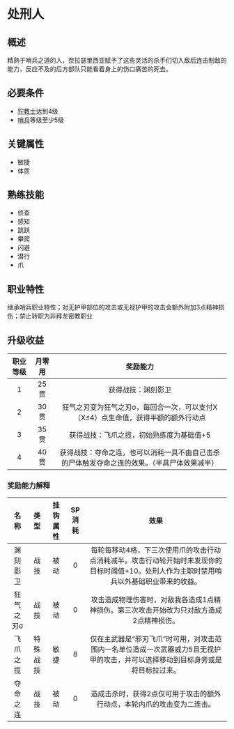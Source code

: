 # 处刑人

## 概述

精熟于哨兵之道的人，奈拉瑟里西亚赋予了这些灵活的杀手们切入敌后连击制敌的能力，反应不及的后方部队只能看着身上的伤口痛苦的死去。

## 必要条件

* <a href="../grimnarchclergy" target="_blank">狞教士</a>达到4级
* <a href="../../../basicJob/Sentinel" target="_blank">哨兵</a>等级至少5级

## 关键属性

* 敏捷
* 体质

## 熟练技能

* 侦查
* 感知
* 跳跃
* 攀爬
* 闪避
* 潜行
* 爪

## 职业特性

继承哨兵职业特性；对无护甲部位的攻击或无视护甲的攻击会额外附加3点精神损伤；禁止转职为非拜龙密教职业

## 升级收益

职业等级|月零用|奖励能力
:--:|:--:|:--:
1|25贯|获得战技：渊刻影卫
2|30贯|狂气之刃变为狂气之刃σ，每回合一次，可以支付X（X≤4）点生命值，获得半额的额外行动点
3|35贯|获得战技：飞爪之揽，初始熟练度为基础值+5
4|40贯|获得战技：夺命之连，也可以消耗一具不由自己击杀的尸体触发夺命之连的效果。（半具尸体效果减半）

### 奖励能力解释

名称|类型|挂钩属性|SP消耗|效果
:--:|:--:|:--:|:--:|:--:
渊刻影卫|战技|被动|0|每轮每移动4格，下三次使用爪的攻击行动点消耗减半。攻击行动轮开始时未发现你的目标时阈值+10。处刑人作为主职时禁用哨兵以外基础职业带来的收益。
狂气之刃σ|战技|被动|0|攻击造成物理伤害时，对敌我各造成1点精神损伤。第三次攻击开始改为只对敌方造成2点精神损伤。
飞爪之揽|特殊战技|敏捷|8|仅在主武器是“邪刃飞爪”时可用，对攻击范围内一名单位造成一次武器威力5且无视护甲的攻击，并可以选择移动到目标身旁或是将目标拉过来。
夺命之连|战技|被动|0|造成击杀时，获得2点仅可用于攻击的额外行动点，本轮内爪的攻击变为二连击。

